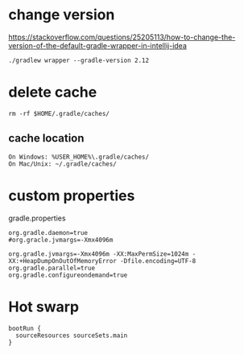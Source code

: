 # change version
https://stackoverflow.com/questions/25205113/how-to-change-the-version-of-the-default-gradle-wrapper-in-intellij-idea

```Shell
./gradlew wrapper --gradle-version 2.12
```

# delete cache
```
rm -rf $HOME/.gradle/caches/
```

## cache location
```
On Windows: %USER_HOME%\.gradle/caches/
On Mac/Unix: ~/.gradle/caches/
```

# custom properties
gradle.properties

```
org.gradle.daemon=true
#org.gracle.jvmargs=-Xmx4096m

org.gradle.jvmargs=-Xmx4096m -XX:MaxPermSize=1024m -XX:+HeapDumpOnOutOfMemoryError -Dfile.encoding=UTF-8
org.gradle.parallel=true
org.gradle.configureondemand=true
```

# Hot swarp
```
bootRun {
  sourceResources sourceSets.main
}
```
